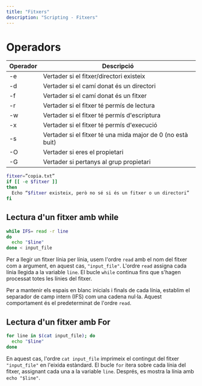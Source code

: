```yaml
---
title: "Fitxers"
description: "Scripting - Fitxers"
---
```


# Operadors

| **Operador** | **Descripció**                                      |
|--------------|------------------------------------------------------|
| -e           | Vertader si el fitxer/directori existeix            |
| -d           | Vertader si el camí donat és un directori           |
| -f           | Vertader si el camí donat és un fitxer              |
| -r           | Vertader si el fitxer té permís de lectura          |
| -w           | Vertader si el fitxer té permís d'escriptura        |
| -x           | Vertader si el fitxer té permís d'execució          |
| -s           | Vertader si el fitxer té una mida major de 0 (no està buit) |
| -O           | Vertader si eres el propietari                      |
| -G           | Vertader si pertanys al grup propietari             |

```bash
fitxer=”copia.txt”
if [[ -e $fitxer ]]
then
  Echo “$fitxer existeix, però no sé si és un fitxer o un directori” 
fi
```

## Lectura d'un fitxer amb while

```bash
while IFS= read -r line
do
  echo "$line"
done < input_file
```

Per a llegir un fitxer línia per línia, usem l'ordre `read` amb el nom del fitxer com a argument, en aquest cas, `"input_file"`. L'ordre `read` assigna cada línia llegida a la variable `line`. El bucle `while` continua fins que s'hagen processat totes les línies del fitxer.  

Per a mantenir els espais en blanc inicials i finals de cada línia, establim el separador de camp intern (IFS) com una cadena nul·la. Aquest comportament és el predeterminat de l'ordre `read`.  

## Lectura d'un fitxer amb For

```bash
for line in $(cat input_file); do
  echo "$line"
done
```

En aquest cas, l'ordre `cat input_file` imprimeix el contingut del fitxer `"input_file"` en l'eixida estàndard. El bucle `for` itera sobre cada línia del fitxer, assignant cada una a la variable `line`. Després, es mostra la línia amb `echo "$line"`.  
